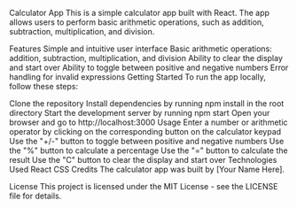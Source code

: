 Calculator App
This is a simple calculator app built with React. The app allows users to perform basic arithmetic operations, such as addition, subtraction, multiplication, and division.

Features
Simple and intuitive user interface
Basic arithmetic operations: addition, subtraction, multiplication, and division
Ability to clear the display and start over
Ability to toggle between positive and negative numbers
Error handling for invalid expressions
Getting Started
To run the app locally, follow these steps:

Clone the repository
Install dependencies by running npm install in the root directory
Start the development server by running npm start
Open your browser and go to http://localhost:3000
Usage
Enter a number or arithmetic operator by clicking on the corresponding button on the calculator keypad
Use the "+/-" button to toggle between positive and negative numbers
Use the "%" button to calculate a percentage
Use the "=" button to calculate the result
Use the "C" button to clear the display and start over
Technologies Used
React
CSS
Credits
The calculator app was built by [Your Name Here].

License
This project is licensed under the MIT License - see the LICENSE file for details.
